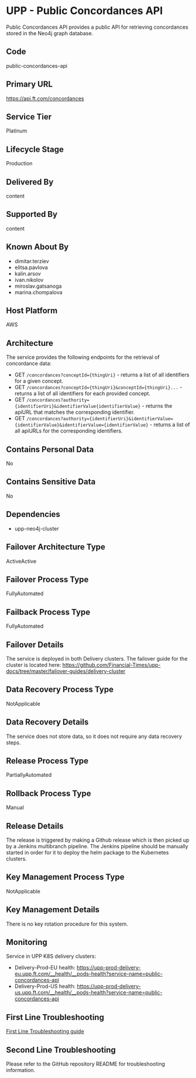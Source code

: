 # UPP - Public Concordances API

Public Concordances API provides a public API for retrieving concordances stored in the Neo4j graph database.

## Code

public-concordances-api

## Primary URL

<https://api.ft.com/concordances>

## Service Tier

Platinum

## Lifecycle Stage

Production

## Delivered By

content

## Supported By

content

## Known About By

- dimitar.terziev
- elitsa.pavlova
- kalin.arsov
- ivan.nikolov
- miroslav.gatsanoga
- marina.chompalova

## Host Platform

AWS

## Architecture

The service provides the following endpoints for the retrieval of concordance data:

- GET `/concordances?conceptId={thingUri}` - returns a list of all identifiers for a given concept.
- GET `/concordances?conceptId={thingUri}&conceptId={thingUri}...` - returns a list of all identifiers for each provided concept.
- GET `/concordances?authority={identifierUri}&identifierValue{identifierValue}` - returns the apiURL that matches the corresponding identifier.
- GET `/concordances?authority={identifierUri}&identifierValue={identifierValue}&identifierValue={identifierValue}` - returns a list of all apiURLs for the corresponding identifiers.

## Contains Personal Data

No

## Contains Sensitive Data

No

## Dependencies

- upp-neo4j-cluster

## Failover Architecture Type

ActiveActive

## Failover Process Type

FullyAutomated

## Failback Process Type

FullyAutomated

## Failover Details

The service is deployed in both Delivery clusters. The failover guide for the cluster is located here:
<https://github.com/Financial-Times/upp-docs/tree/master/failover-guides/delivery-cluster>

## Data Recovery Process Type

NotApplicable

## Data Recovery Details

The service does not store data, so it does not require any data recovery steps.

## Release Process Type

PartiallyAutomated

## Rollback Process Type

Manual

## Release Details

The release is triggered by making a Github release which is then picked up by a Jenkins multibranch pipeline. The Jenkins pipeline should be manually started in order for it to deploy the helm package to the Kubernetes clusters.

## Key Management Process Type

NotApplicable

## Key Management Details

There is no key rotation procedure for this system.

## Monitoring

Service in UPP K8S delivery clusters:

- Delivery-Prod-EU health: <https://upp-prod-delivery-eu.upp.ft.com/__health/__pods-health?service-name=public-concordances-api>
- Delivery-Prod-US health: <https://upp-prod-delivery-us.upp.ft.com/__health/__pods-health?service-name=public-concordances-api>

## First Line Troubleshooting

[First Line Troubleshooting guide](https://github.com/Financial-Times/upp-docs/tree/master/guides/ops/first-line-troubleshooting)

## Second Line Troubleshooting

Please refer to the GitHub repository README for troubleshooting information.
